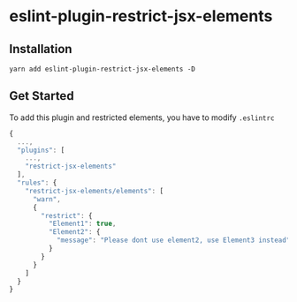 # eslint-plugin-restrict-jsx-elements

## Installation

`yarn add eslint-plugin-restrict-jsx-elements -D`

## Get Started

To add this plugin and restricted elements, you have to modify `.eslintrc`

```js
{
  ...,
  "plugins": [
    ...,
    "restrict-jsx-elements"
  ],
  "rules": {
    "restrict-jsx-elements/elements": [
      "warn",
      {
        "restrict": {
          "Element1": true,
          "Element2": {
            "message": "Please dont use element2, use Element3 instead"
          }
        }
      }
    ]
  }
}
```
